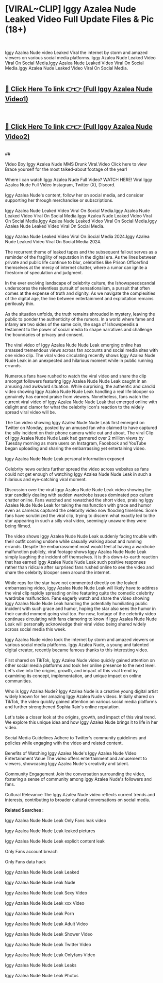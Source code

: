 # [VIRAL~CLIP] Iggy Azalea Nude Leaked Video Full Update Files & Pic (18+) <br>
<br>

Iggy Azalea Nude video Leaked Viral the internet by storm and amazed viewers on various social media platforms. Iggy Azalea Nude Leaked Video Viral On Social Media.Iggy Azalea Nude Leaked Video Viral On Social Media.Iggy Azalea Nude Leaked Video Viral On Social Media.<br>
 <br>

##  <a href="https://play.trustnlinepharmacy.us?title=Full Iggy_Azalea_Nude&ref=git">🔴 Click Here To link 👉👉 (Full Iggy Azalea Nude Video1)</a><br>
  <br>

##  <a href="https://play.trustnlinepharmacy.us?title=Full Iggy_Azalea_Nude&ref=git">🔴 Click Here To link 👉👉 (Full Iggy Azalea Nude Video2)</a><br>
  <br>
  ##


  <br>

  <br>
Video Boy Iggy Azalea Nude MMS Drunk Viral.Video Click here to view Brace yourself for the most talked-about footage of the year!
<br><br>
Where i can watch Iggy Azalea Nude Full Video? WATCH HERE! Viral Iggy Azalea Nude Full Video Instagram, Twitter (X), Discord.
<br><br>
Iggy Azalea Nude's content, follow her on social media, and consider supporting her through merchandise or subscriptions.
<br><br>
Iggy Azalea Nude Leaked Video Viral On Social Media.Iggy Azalea Nude Leaked Video Viral On Social Media.Iggy Azalea Nude Leaked Video Viral On Social Media.Iggy Azalea Nude Leaked Video Viral On Social Media.Iggy Azalea Nude Leaked Video Viral On Social Media.
<br><br>
Iggy Azalea Nude Leaked Video Viral On Social Media 2024.Iggy Azalea Nude Leaked Video Viral On Social Media 2024.
<br><br>
The recurrent theme of leaked tapes and the subsequent fallout serves as a reminder of the fragility of reputation in the digital era. As the lines between private and public life continue to blur, celebrities like Prison Officerfind themselves at the mercy of internet chatter, where a rumor can ignite a firestorm of speculation and judgment.
<br><br>
In the ever evolving landscape of celebrity culture, the Ishowspeedscandal underscores the relentless pursuit of sensationalism, a pursuit that often comes at the expense of truth and dignity. As we navigate the complexities of the digital age, the line between entertainment and exploitation remains perilously thin.
<br><br>
As the situation unfolds, the truth remains shrouded in mystery, leaving the public to ponder the authenticity of the rumors. In a world where fame and infamy are two sides of the same coin, the saga of Ishowspeedis a testament to the power of social media to shape narratives and challenge the boundaries of privacy and consent.
<br><br>
The viral video of Iggy Azalea Nude Nude Leak emerging online has amassed tremendous views across fan accounts and social media sites with one video clip. The viral video circulating recently shows Iggy Azalea Nude Nude Leak in an unexpected and hilarious moment while in public running errands.
<br><br>
Numerous fans have rushed to watch the viral video and share the clip amongst followers featuring Iggy Azalea Nude Nude Leak caught in an amusing and awkward situation. While surprising, the authentic and candid video showing Iggy Azalea Nude Nude Leak handling a real life blooper so genuinely has earned praise from viewers. Nonetheless, fans watch the current viral video of Iggy Azalea Nude Nude Leak that emerged online with delight and clamor for what the celebrity icon's reaction to the widely spread viral video will be.
<br><br>
The fan video showing Iggy Azalea Nude Nude Leak first emerged on Twitter on Monday, posted by an amused fan who claimed to have captured the silly incident on their phone camera while out and about. The viral Clip of Iggy Azalea Nude Nude Leak had garnered over 2 million views by Tuesday morning as more users on Instagram, Facebook and YouTube began uploading and sharing the embarrassing yet entertaining video.
<br><br>
Iggy Azalea Nude Nude Leak personal information exposed
<br><br>
Celebrity news outlets further spread the video across websites as fans could not get enough of watching Iggy Azalea Nude Nude Leak in such a hilarious and eye-catching viral moment.
<br><br>
Discussion over the viral Iggy Azalea Nude Nude Leak video showing the star candidly dealing with sudden wardrobe issues dominated pop culture chatter online. Fans watched and rewatched the short video, praising Iggy Azalea Nude Nude Leak for taking the malfunction with grace and humor even as cameras captured the celebrity video now flooding timelines. Some fans have scrutinized the viral clip, trying to discern what exactly led to the star appearing in such a silly viral video, seemingly unaware they were being filmed.
<br><br>
The video shows Iggy Azalea Nude Nude Leak suddenly facing trouble with their outfit coming undone while casually walking about and running errands. Despite the embarrassment most would feel at having a wardrobe malfunction publicly, viral footage shows Iggy Azalea Nude Nude Leak simply laughing the incident off themselves. It is this down-to-earth reaction that has earned Iggy Azalea Nude Nude Leak such positive responses rather than ridicule after surprised fans rushed online to see the video and share the celebrity blooper seen around the internet.
<br><br>
While reps for the star have not commented directly on the leaked embarrassing video, Iggy Azalea Nude Nude Leak will likely have to address the viral clip rapidly spreading online featuring quite the comedic celebrity wardrobe malfunction. Fans eagerly watch and share the video showing Iggy Azalea Nude Nude Leak handling the potentially humiliating public incident with such grace and humor, hoping the star also sees the humor in their candid moment going viral too. For now, footage of the celebrity video continues circulating with fans clamoring to know if Iggy Azalea Nude Nude Leak will personally acknowledge their viral video being shared widely across social media this week.
<br><br>
Iggy Azalea Nude video took the internet by storm and amazed viewers on various social media platforms. Iggy Azalea Nude, a young and talented digital creator, recently became famous thanks to this interesting video.
<br><br>
First shared on TikTok, Iggy Azalea Nude video quickly gained attention on other social media platforms and took her online presence to the next level. Let's dive into the origins, growth, and impact of this viral trend by examining its concept, implementation, and unique impact on online communities.
<br><br>
Who is Iggy Azalea Nude? Iggy Azalea Nude is a creative young digital artist widely known for her amazing Iggy Azalea Nude videos. Initially shared on TikTok, the video quickly gained attention on various social media platforms and further strengthened Sophia Rain's online reputation.
<br><br>
Let's take a closer look at the origins, growth, and impact of this viral trend. We explore this unique idea and how Iggy Azalea Nude brings it to life in her video.
<br><br>
Social Media Guidelines Adhere to Twitter's community guidelines and policies while engaging with the video and related content.
<br><br>
Benefits of Watching Iggy Azalea Nude's Iggy Azalea Nude Video Entertainment Value The video offers entertainment and amusement to viewers, showcasing Iggy Azalea Nude's creativity and talent.
<br><br>
Community Engagement Join the conversation surrounding the video, fostering a sense of community among Iggy Azalea Nude's followers and fans.
<br><br>
Cultural Relevance The Iggy Azalea Nude video reflects current trends and interests, contributing to broader cultural conversations on social media.
<br><br>
<strong>Related Searches :</strong>
<br><br>
Iggy Azalea Nude Nude Leak Only Fans leak video
<br><br>
Iggy Azalea Nude Nude Leak leaked pictures
<br><br>
Iggy Azalea Nude Nude Leak explicit content leak
<br><br>
Only Fans account breach
<br><br>
Only Fans data hack
<br><br>
Iggy Azalea Nude Nude Leak Leaked
<br><br>
Iggy Azalea Nude Nude Leak Nude
<br><br>
Iggy Azalea Nude Nude Leak Sexy Video
<br><br>
Iggy Azalea Nude Nude Leak xxx Video
<br><br>
Iggy Azalea Nude Nude Leak Porn
<br><br>
Iggy Azalea Nude Nude Leak Adult Video
<br><br>
Iggy Azalea Nude Nude Leak Shower Video
<br><br>
Iggy Azalea Nude Nude Leak Twitter Video
<br><br>
Iggy Azalea Nude Nude Leak Onlyfans Video
<br><br>
Iggy Azalea Nude Nude Leak Leaks
<br><br>
Iggy Azalea Nude Nude Leak Photos
